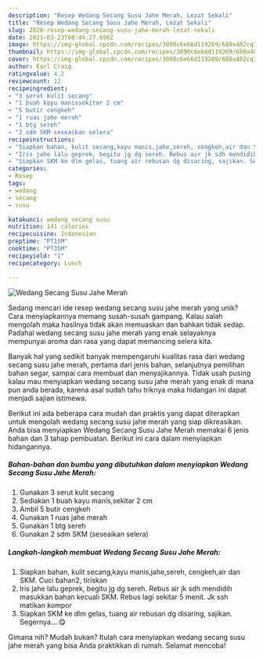 ```yaml
---
description: "Resep Wedang Secang Susu Jahe Merah, Lezat Sekali"
title: "Resep Wedang Secang Susu Jahe Merah, Lezat Sekali"
slug: 2828-resep-wedang-secang-susu-jahe-merah-lezat-sekali
date: 2021-03-23T00:44:27.690Z
image: https://img-global.cpcdn.com/recipes/3090c6e66d119269/680x482cq70/wedang-secang-susu-jahe-merah-foto-resep-utama.jpg
thumbnail: https://img-global.cpcdn.com/recipes/3090c6e66d119269/680x482cq70/wedang-secang-susu-jahe-merah-foto-resep-utama.jpg
cover: https://img-global.cpcdn.com/recipes/3090c6e66d119269/680x482cq70/wedang-secang-susu-jahe-merah-foto-resep-utama.jpg
author: Earl Craig
ratingvalue: 4.2
reviewcount: 12
recipeingredient:
- "3 serut kulit secang"
- "1 buah kayu manissekitar 2 cm"
- "5 butir cengkeh"
- "1 ruas jahe merah"
- "1 btg sereh"
- "2 sdm SKM seseaikan selera"
recipeinstructions:
- "Siapkan bahan, kulit secang,kayu manis,jahe,sereh, cengkeh,air dan SKM. Cuci bahan2, tiriskan"
- "Iris jahe lalu geprek, begitu jg dg sereh. Rebus air jk sdh mendidih masukkan bahan kecuali SKM. Rebus lagi sekitar 5 menit. Jk ssh matikan kompor"
- "Siapkan SKM ke dlm gelas, tuang air rebusan dg disaring, sajikan. Segernya....😋"
categories:
- Resep
tags:
- wedang
- secang
- susu

katakunci: wedang secang susu 
nutrition: 141 calories
recipecuisine: Indonesian
preptime: "PT15M"
cooktime: "PT35M"
recipeyield: "1"
recipecategory: Lunch

---
```



![Wedang Secang Susu Jahe Merah](https://img-global.cpcdn.com/recipes/3090c6e66d119269/680x482cq70/wedang-secang-susu-jahe-merah-foto-resep-utama.jpg)

Sedang mencari ide resep wedang secang susu jahe merah yang unik? Cara menyiapkannya memang susah-susah gampang. Kalau salah mengolah maka hasilnya tidak akan memuaskan dan bahkan tidak sedap. Padahal wedang secang susu jahe merah yang enak selayaknya mempunyai aroma dan rasa yang dapat memancing selera kita.

Banyak hal yang sedikit banyak mempengaruhi kualitas rasa dari wedang secang susu jahe merah, pertama dari jenis bahan, selanjutnya pemilihan bahan segar, sampai cara membuat dan menyajikannya. Tidak usah pusing kalau mau menyiapkan wedang secang susu jahe merah yang enak di mana pun anda berada, karena asal sudah tahu triknya maka hidangan ini dapat menjadi sajian istimewa.




Berikut ini ada beberapa cara mudah dan praktis yang dapat diterapkan untuk mengolah wedang secang susu jahe merah yang siap dikreasikan. Anda bisa menyiapkan Wedang Secang Susu Jahe Merah memakai 6 jenis bahan dan 3 tahap pembuatan. Berikut ini cara dalam menyiapkan hidangannya.

<!--inarticleads1-->

##### Bahan-bahan dan bumbu yang dibutuhkan dalam menyiapkan Wedang Secang Susu Jahe Merah:

1. Gunakan 3 serut kulit secang
1. Sediakan 1 buah kayu manis,sekitar 2 cm
1. Ambil 5 butir cengkeh
1. Gunakan 1 ruas jahe merah
1. Gunakan 1 btg sereh
1. Gunakan 2 sdm SKM (seseaikan selera)




<!--inarticleads2-->

##### Langkah-langkah membuat Wedang Secang Susu Jahe Merah:

1. Siapkan bahan, kulit secang,kayu manis,jahe,sereh, cengkeh,air dan SKM. Cuci bahan2, tiriskan
1. Iris jahe lalu geprek, begitu jg dg sereh. Rebus air jk sdh mendidih masukkan bahan kecuali SKM. Rebus lagi sekitar 5 menit. Jk ssh matikan kompor
1. Siapkan SKM ke dlm gelas, tuang air rebusan dg disaring, sajikan. Segernya....😋




Gimana nih? Mudah bukan? Itulah cara menyiapkan wedang secang susu jahe merah yang bisa Anda praktikkan di rumah. Selamat mencoba!
